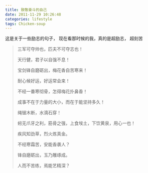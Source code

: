 ```yaml
---
title: 致敬奋斗的自己
date: 2011-11-29 10:26:48
categories: lifestyle
tags: Chicken-soup
---
```


这是关于一些励志的句子， 现在看那时候的我，真的是超励志， 超刻苦

<!-- more -->

> 三军可夺帅也，匹夫不可夺志也！
>  
> 天行健，君子以自强不息！ 
> 
> 宝剑锋自磨砺出，梅花香自苦寒来！
> 
> 耐心候好运，好运常会来！ 
> 
> 不经一番寒彻骨，怎得梅花扑鼻香！ 
> 
> 成事不在于力量的大小，而在于能坚持多久！ 
> 
> 绳锯木断，水滴石穿！ 
> 
> 蚓无爪牙之利，筋骨之强，上食埃土，下饮黄泉，用心一也！ 
> 
> 疾风知劲草，烈火炼真金。
> 
> 不经寒霜苦，安能香袭人？
> 
> 锋自磨砺出，玉乃雕琢成。
> 
> 人而不苦练，焉能艺精深？



